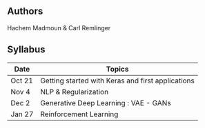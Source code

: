 ## Authors
Hachem Madmoun & Carl Remlinger

## Syllabus


| Date    | Topics | 
|-------- | ---------------- |
| Oct 21  | Getting started with Keras and first applications | 
| Nov 4   | NLP & Regularization | 
| Dec 2 | Generative Deep Learning : VAE - GANs | 
| Jan 27 | Reinforcement Learning | 
 


